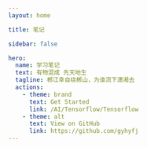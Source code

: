 ```yaml
---
layout: home

title: 笔记

sidebar: false

hero:
  name: 学习笔记
  text: 有物混成 先天地生
  tagline: 郴江幸自绕郴山，为谁流下潇湘去
  actions:
    - theme: brand
      text: Get Started
      link: /AI/Tensorflow/Tensorflow
    - theme: alt
      text: View on GitHub
      link: https://github.com/gyhyfj
---
```

